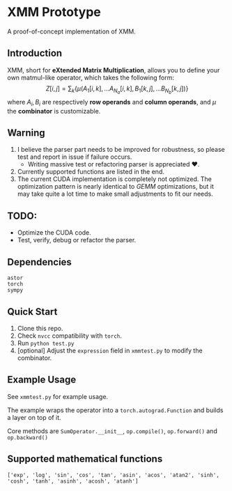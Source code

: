 # XMM Prototype

A proof-of-concept implementation of XMM.

## Introduction

XMM, short for **eXtended Matrix Multiplication**, allows you to define your own matmul-like operator, which takes the following form: 
$$
Z[i,j]=\sum_k\{\mu(A_1[i,k],\dots A_{N_a}[i,k],B_1[k,j],\dots B_{N_b}[k,j])\}
$$
where $A_i, B_i$ are respectively **row operands** and **column operands**, and $\mu$ the **combinator** is customizable.



## Warning

1. I believe the parser part needs to be improved for robustness, so please test and report in issue if failure occurs. 
   - Writing massive test or refactoring parser is appreciated :heart:.
2. Currently supported functions are listed in the end.
3. The current CUDA implementation is completely not optimized. The optimization pattern is nearly identical to *GEMM* optimizations, but it may take quite a lot time to make small adjustments to fit our needs.




## TODO:

- Optimize the CUDA code.
- Test, verify, debug or refactor the parser.



## Dependencies

```text
astor
torch
sympy
```



## Quick Start

1. Clone this repo.
2. Check `nvcc` compatibility with `torch`.
3. Run `python test.py`
4. [optional] Adjust the `expression` field in `xmmtest.py` to modify the combinator.



## Example Usage 

See `xmmtest.py` for example usage. 

The example wraps the operator into a `torch.autograd.Function` and builds a layer on top of it.

Core methods are `SumOperator.__init__`, `op.compile()`, `op.forward()` and `op.backward()`



## Supported mathematical functions

```text
['exp', 'log', 'sin', 'cos', 'tan', 'asin', 'acos', 'atan2', 'sinh', 'cosh', 'tanh', 'asinh', 'acosh', 'atanh']
```

